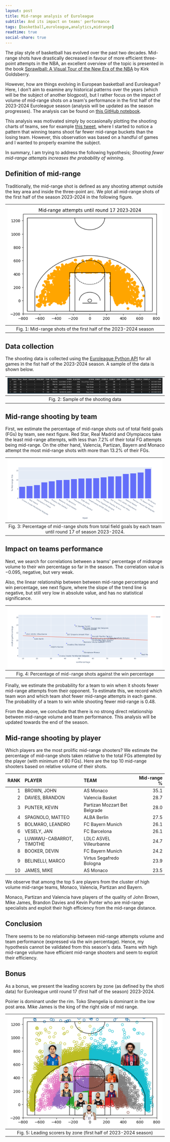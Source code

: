 ```yaml
---
layout: post
title: Mid-range analysis of Euroleague
subtitle: And its impact on teams' performance
tags: [basketball,euroleague,analytics,midrange]
readtime: true
social-share: true
---
```


The play style of basketball has evolved over the past two decades. Mid-range shots have drastically decreased in favour of more efficient three-point attempts in the NBA, an excellent overview of the topic is presented in the book [Sprawlball: A Visual Tour of the New Era of the NBA](https://www.goodreads.com/en/book/show/40796173) by Kirk Goldsberry.

However, how are things evolving in European basketball and Euroleague? Here, I don't aim to examine any historical patterns over the years (which will be the subject of another blogpost), but I rather focus on the impact of volume of mid-range shots on a team's performance in the first half of the 2023-2024 Euroleague season (analysis will be updated as the season progresses). The analysis can be found on [this GitHub notebook](https://github.com/giasemidis/euroleague-shot-charts/blob/main/notebooks/mid-range-analysis.ipynb).

This analysis was motivated simply by occasionally plotting the shooting charts of teams, see for example [this tweet](https://x.com/g_giase/status/1713184964483686494?s=20), where I started to notice a pattern that winning teams shoot far fewer mid-range buckets than the losing team. However, this observation was based on a handful of games and I wanted to properly examine the subject.

In summary, I am trying to address the following hypothesis; *Shooting fewer mid-range attempts increases the probability of winning*.

## Definition of mid-range

Traditionally, the mid-range shot is defined as any shooting attempt outside the key area and inside the three-point arc. We plot all mid-range shots of the first half of the season 2023-2024 in the following figure.

|![mid-range-shots](https://raw.githubusercontent.com/giasemidis/giasemidis.github.io/master/_posts/figures/mid-range-fgs-shot-chart-up-to-round-17-2023-2024.png)|
|:--:|
|Fig. 1: Mid-range shots of the first half of the 2023-2024 season|

## Data collection

The shooting data is collected using the [Euroleague Python API](https://pypi.org/project/euroleague-api/) for all games in the fist half of the 2023-2024 season. A sample of the data is shown below.

|![shot-data-sample](https://raw.githubusercontent.com/giasemidis/giasemidis.github.io/master/_posts/figures/shot-data-sample.png)|
|:--:|
|Fig. 2: Sample of the shooting data|

## Mid-range shooting by team

First, we estimate the percentage of mid-range shots out of total field goals (FGs) by team, see next figure. Red Star, Real Madrid  and Olympiacos take the least mid-range attempts, with less than 7.2% of their total FG attempts being mid-range. On the other hand, Valencia, Partizan, Bayern and Monaco attempt the most mid-range shots with more than 13.2% of their FGs.

|![perc-mid-range](https://raw.githubusercontent.com/giasemidis/giasemidis.github.io/master/_posts/figures/mid-range-fgs-perc-up-to-round-17-2023-2024.png)|
|:--:|
|Fig. 3: Percentage of mid-range shots from total field goals by each team until round 17 of season 2023-2024.|

## Impact on teams performance

Next, we search for correlations between a teams' percentage of midrange volume to their win percentage so far in the season. The correlation value is $-0.095$, negative, but very weak.

Also, the linear relationship between between mid-range percentage and win percentage, see next figure, where the slope of the trend line is negative, but still very low in absolute value, and has no statistical significance.

|![perc-mid-range](https://raw.githubusercontent.com/giasemidis/giasemidis.github.io/master/_posts/figures/mid-range-perc-vs-win-perc-scatter-plot.png)|
|:--:|
|Fig. 4: Percentage of mid-range shots against the win percentage|

Finally, we estimate the probability for a team to win when it shoots fewer mid-range attempts from their opponent. To estimate this, we record which team won and which team shot fewer mid-range attempts  in each game. The probability of a team to win while shooting fewer mid-range is 0.48.

From the above, we conclude that there is no strong direct relationship between mid-range volume and team performance. This analysis will be updated towards the end of the season.

## Mid-range shooting by player

Which players are the most prolific mid-range shooters? We estimate the percentage of mid-range shots taken relative to the total FGs attempted by the player (with minimum of 80 FGs). Here are the top 10 mid-range shooters based on relative volume of their shots.

|RANK| PLAYER                   | TEAM                          |  Mid-range %|
|---:|:-------------------------|:------------------------------|------------:|
|  1 | BROWN, JOHN              | AS Monaco                     |        35.1 |
|  2 | DAVIES, BRANDON          | Valencia Basket               |        28.7 |
|  3 | PUNTER, KEVIN            | Partizan Mozzart Bet Belgrade |        28.0 |
|  4 | SPAGNOLO, MATTEO         | ALBA Berlin                   |        27.5 |
|  5 | BOLMARO, LEANDRO         | FC Bayern Munich              |        26.1 |
|  6 | VESELY, JAN              | FC Barcelona                  |        26.1 |
|  7 | LUWAWU-CABARROT, TIMOTHE | LDLC ASVEL Villeurbanne       |        24.7 |
|  8 | BOOKER, DEVIN            | FC Bayern Munich              |        24.2 |
|  9 | BELINELLI, MARCO         | Virtus Segafredo Bologna      |        23.9 |
| 10 | JAMES, MIKE              | AS Monaco                     |        23.5 |

We observe that among the top 5 are players from the cluster of high volume mid-range teams, Monaco, Valencia, Partizan and Bayern.

Monaco, Partizan and Valencia have players of the quality of John Brown, Mike James, Brandon Davies and Kevin Punter who are mid-range specialists and exploit their high efficiency from the mid-range distance.

## Conclusion

There seems to be no relationship between mid-range attempts volume and team performance (expressed via the win percentage). Hence, my hypothesis cannot be validated from this season's data. Teams with high mid-range volume have efficient mid-range shooters and seem to exploit their efficiency.

## Bonus

As a bonus, we present the leading scorers by zone (as defined by the shoti data) for Euroleague until round 17 (first half of the season) 2023-2024.

Poirier is dominant under the rim. Toko Shengelia is dominant in the low post area. Mike James is the king of the right side of mid range.

|![leadings-scorers-by-zone](https://raw.githubusercontent.com/giasemidis/giasemidis.github.io/master/_posts/figures/leading-scorers-by-zone-round-17-2023-2024.png)|
|:--:|
|Fig. 5: Leading scorers by zone (first half of 2023-2024 season)|
